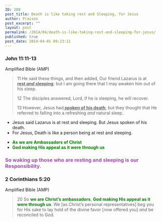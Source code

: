 ```yaml
---
ID: 288
post_title: Death is like taking rest and Sleeping, for Jesus
author: Praison
post_excerpt: ""
layout: post
permalink: /2014/04/death-is-like-taking-rest-and-sleeping-for-jesus/
published: true
post_date: 2014-04-01 09:23:11
---
```

<h3>John 11:11-13</h3>
Amplified Bible (AMP)
<blockquote>11 He said these things, and then added, Our friend Lazarus is at <span style="text-decoration: underline;"><strong>rest <i>and</i> sleeping</strong></span>; but I am going there that I may awaken him out of his sleep.

12 The disciples answered, Lord, if he is sleeping, he will recover.

13 However, Jesus had<span style="text-decoration: underline;"><strong> spoken of his death</strong></span>, but they thought that He referred to falling into a refreshing <i>and</i> natural sleep.</blockquote>
<ul>
	<li>Jesus said Lazarus is at rest and sleeping. But Jesus spoken of his death.</li>
	<li>For Jesus, Death is like a person being at rest and sleeping.</li>
</ul>
<ul>
	<li><strong><span style="color: #008000;">As we are Ambassadors of Christ</span></strong></li>
	<li><strong><span style="color: #008000;">God making His appeal as it were through us</span></strong></li>
</ul>
<h3><strong><span style="color: #a44ab5;">So waking up those who are resting and sleeping is our Responsibility. </span></strong></h3>
<div>
<h3>2 Corinthians 5:20</h3>
Amplified Bible (AMP)

</div>
<div>
<blockquote>20 So <span style="color: #008000;"><strong>we are Christ’s ambassadors</strong></span>, <strong><span style="color: #008000;">God making His appeal as it were through us</span></strong>. We [as Christ’s personal representatives] beg you for His sake to lay hold of the divine favor [now offered you] <i>and</i> be reconciled to God.</blockquote>
</div>